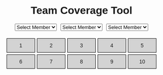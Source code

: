 <!DOCTYPE html>
<html lang="en">
<head>
    <meta charset="UTF-8">
    <meta name="viewport" content="width=device-width, initial-scale=1.0">
    <title>Team Coverage Tool</title>
    <style>
        body {
            font-family: Arial, sans-serif;
            text-align: center;
        }
        .team-container {
            display: flex;
            justify-content: center;
            gap: 10px;
            margin-bottom: 20px;
        }
        .coverage-grid {
            display: grid;
            grid-template-columns: repeat(5, 1fr);
            gap: 5px;
            max-width: 400px;
            margin: 0 auto;
        }
        .grid-item {
            padding: 10px;
            background-color: lightgray;
            border: 1px solid #000;
        }
    </style>
</head>
<body>
    <h1>Team Coverage Tool</h1>
    <div class="team-container">
        <select class="team-member">
            <option value="">Select Member</option>
        </select>
        <select class="team-member">
            <option value="">Select Member</option>
        </select>
        <select class="team-member">
            <option value="">Select Member</option>
        </select>
    </div>
    <div class="coverage-grid">
        <div class="grid-item">1</div>
        <div class="grid-item">2</div>
        <div class="grid-item">3</div>
        <div class="grid-item">4</div>
        <div class="grid-item">5</div>
        <div class="grid-item">6</div>
        <div class="grid-item">7</div>
        <div class="grid-item">8</div>
        <div class="grid-item">9</div>
        <div class="grid-item">10</div>
    </div>
    <script>
        document.querySelectorAll('.team-member').forEach(select => {
            select.addEventListener('change', () => {
                console.log('Selection changed:', select.value);
            });
        });
    </script>
</body>
</html>
